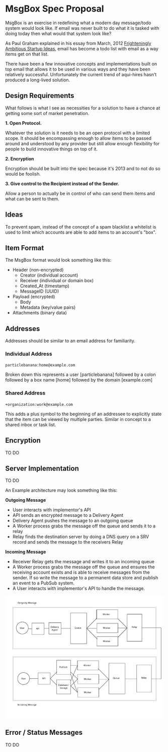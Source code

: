 MsgBox Spec Proposal
========================

MsgBox is an exercise in redefining what a modern day message/todo system would look like. If email was never built to do what it is tasked with doing today then what would that system look like?

As Paul Graham explained in his essay from March, 2012 [Frighteningly Ambitious Startup Ideas](http://www.paulgraham.com/ambitious.html), email has become a todo list with email as a way items get on that list.

There have been a few innovative concepts and implementations built on top email that allows it to be used in various ways and they have been relatively successful. Unfortunately the current trend of aqui-hires hasn't produced a long-lived solution.

## Design Requirements

What follows is what I see as necessities for a solution to have a chance at getting some sort of market penetration.

**1. Open Protocol.**

Whatever the solution is it needs to be an open protocol with a limited scope. It should be encompassing enough to allow items to be passed around and understood by any provider but still allow enough flexibility for people to build innovative things on top of it.

**2. Encryption**

Encryption should be built into the spec because it's 2013 and to not do so would be foolish.

**3. Give control to the Recipient instead of the Sender.**

Allow a person to actually be in control of who can send them items and what can be sent to them.


## Ideas

To prevent spam, instead of the concept of a spam blacklist a whitelist is used
to limit which accounts are able to add items to an account's "box".

## Item Format

The MsgBox format would look something like this:

* Header (non-encrypted)
    * Creator (individual account)
    * Receiver (individual or domain box)
    * Created_At (timestamp)
    * MessageID (UUID)
* Payload (encrypted)
    * Body
    * Metadata (key/value pairs)
* Attachments (binary data)


## Addresses

Addresses should be similar to an email address for familiarity.

### Individual Address

`particlebanana:home@example.com`

Broken down this represents a user [particlebanana] followed by a colon followed by a box name [home] followed by the domain [example.com]

### Shared Address

`+organization:work@example.com`

This adds a plus symbol to the beginning of an addressee to explicitly state that the item can be viewed by multiple parties. Similar in concept to a shared inbox or task list.

## Encryption

TO DO

## Server Implementation

TO DO

An Example architecture may look something like this:

**Outgoing Message**

* User interacts with implementor's API
* API sends an encrypted message to a Delivery Agent
* Delivery Agent pushes the message to an outgoing queue
* A Worker process grabs the message off the queue and sends it to a relay
* Relay finds the destination server by doing a DNS query on a SRV record and sends the message to the receivers Relay

**Incoming Message**

* Receiver Relay gets the message and writes it to an incoming queue
* A Worker process grabs the message off the queue and ensures the receiving account exists and is able to receive messages from the sender. If so write the message to a permanent data store and publish an event to a PubSub system.
* A User interacts with implementor's API to handle the message.

![example diagram](https://github.com/msgbox/spec/raw/master/img/Diagram.gif)

## Error / Status Messages

TO DO
